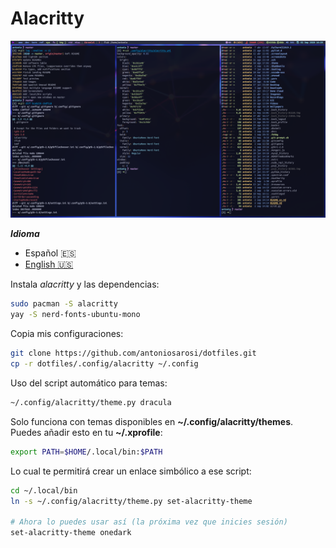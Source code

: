 # Alacritty

![Alacritty](./alacritty.png)

***Idioma***
- Español 🇪🇸
- [English 🇺🇸](https://github.com/antoniosarosi/dotfiles/tree/master/.config/alacritty)

Instala *alacritty* y las dependencias:

```bash
sudo pacman -S alacritty
yay -S nerd-fonts-ubuntu-mono
```

Copia mis configuraciones:

```bash
git clone https://github.com/antoniosarosi/dotfiles.git
cp -r dotfiles/.config/alacritty ~/.config
```

Uso del script automático para temas:

```bash
~/.config/alacritty/theme.py dracula
```

Solo funciona con temas disponibles en **~/.config/alacritty/themes**.
Puedes añadir esto en tu **~/.xprofile**:

```bash
export PATH=$HOME/.local/bin:$PATH
```

Lo cual te permitirá crear un enlace simbólico a ese script:

```bash
cd ~/.local/bin
ln -s ~/.config/alacritty/theme.py set-alacritty-theme

# Ahora lo puedes usar así (la próxima vez que inicies sesión)
set-alacritty-theme onedark
```
